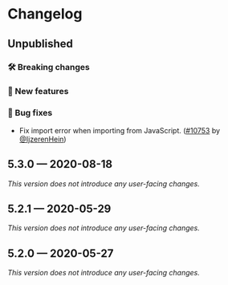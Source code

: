 # Changelog

## Unpublished

### 🛠 Breaking changes

### 🎉 New features

### 🐛 Bug fixes

- Fix import error when importing from JavaScript. ([#10753](https://github.com/expo/expo/pull/10753) by [@IjzerenHein](https://github.com/IjzerenHein))

## 5.3.0 — 2020-08-18

_This version does not introduce any user-facing changes._

## 5.2.1 — 2020-05-29

*This version does not introduce any user-facing changes.*

## 5.2.0 — 2020-05-27

*This version does not introduce any user-facing changes.*
